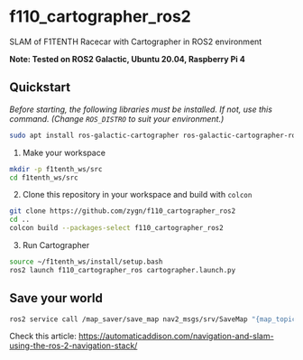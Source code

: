 # f110_cartographer_ros2
 SLAM of F1TENTH Racecar with Cartographer in ROS2 environment

**Note: Tested on ROS2 Galactic, Ubuntu 20.04, Raspberry Pi 4**

## Quickstart

*Before starting, the following libraries must be installed. If not, use this command. (Change `ROS_DISTRO` to suit your environment.)*
```bash
sudo apt install ros-galactic-cartographer ros-galactic-cartographer-ros ros-galactic-robot-state-publisher ros-galactic-xacro -y
```


1. Make your workspace
```bash
mkdir -p f1tenth_ws/src
cd f1tenth_ws/src
```

2. Clone this repository in your workspace and build with `colcon`
```bash
git clone https://github.com/zygn/f110_cartographer_ros2
cd ..
colcon build --packages-select f110_cartographer_ros2
```

3. Run Cartographer 
```bash
source ~/f1tenth_ws/install/setup.bash
ros2 launch f110_cartographer_ros cartographer.launch.py
```

## Save your world
```bash
ros2 service call /map_saver/save_map nav2_msgs/srv/SaveMap "{map_topic: map, map_url: my_map, image_format: pgm, map_mode: trinary, free_thresh: 0.25, occupied_thresh: 0.65}"
```
Check this article: https://automaticaddison.com/navigation-and-slam-using-the-ros-2-navigation-stack/

